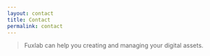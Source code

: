 ```yaml
---
layout: contact
title: Contact
permalink: contact
---
```


> Fuxlab can help you creating and managing your digital assets.
